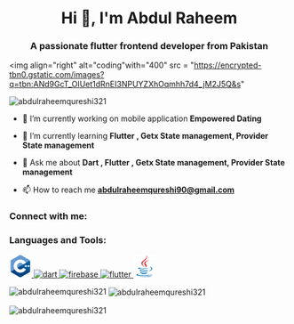 <h1 align="center">Hi 👋, I'm Abdul Raheem</h1>
<h3 align="center">A passionate flutter frontend developer from Pakistan</h3>

<img align="right" alt="coding"with="400" src = "https://encrypted-tbn0.gstatic.com/images?q=tbn:ANd9GcT_OIUet1dRnEI3NPUYZXhOqmhh7d4_jM2J5Q&s"
<p align="left"> <img src="https://komarev.com/ghpvc/?username=abdulraheemqureshi321&label=Profile%20views&color=0e75b6&style=flat" alt="abdulraheemqureshi321" /> </p>

- 🔭 I’m currently working on mobile application **Empowered Dating**

- 🌱 I’m currently learning **Flutter , Getx State management, Provider State management**

- 💬 Ask me about **Dart , Flutter , Getx State management, Provider State management**

- 📫 How to reach me **abdulraheemqureshi90@gmail.com**

<h3 align="left">Connect with me:</h3>
<p align="left">
</p>

<h3 align="left">Languages and Tools:</h3>
<p align="left"> <a href="https://www.w3schools.com/cpp/" target="_blank" rel="noreferrer"> <img src="https://raw.githubusercontent.com/devicons/devicon/master/icons/cplusplus/cplusplus-original.svg" alt="cplusplus" width="40" height="40"/> </a> <a href="https://dart.dev" target="_blank" rel="noreferrer"> <img src="https://www.vectorlogo.zone/logos/dartlang/dartlang-icon.svg" alt="dart" width="40" height="40"/> </a> <a href="https://firebase.google.com/" target="_blank" rel="noreferrer"> <img src="https://www.vectorlogo.zone/logos/firebase/firebase-icon.svg" alt="firebase" width="40" height="40"/> </a> <a href="https://flutter.dev" target="_blank" rel="noreferrer"> <img src="https://www.vectorlogo.zone/logos/flutterio/flutterio-icon.svg" alt="flutter" width="40" height="40"/> </a> <a href="https://www.java.com" target="_blank" rel="noreferrer"> <img src="https://raw.githubusercontent.com/devicons/devicon/master/icons/java/java-original.svg" alt="java" width="40" height="40"/> </a> </p>

<p><img align="left" src="https://github-readme-stats.vercel.app/api/top-langs?username=abdulraheemqureshi321&show_icons=true&locale=en&layout=compact" alt="abdulraheemqureshi321" /></p>

<p>&nbsp;<img align="center" src="https://github-readme-stats.vercel.app/api?username=abdulraheemqureshi321&show_icons=true&locale=en" alt="abdulraheemqureshi321" /></p>

<p><img align="center" src="https://github-readme-streak-stats.herokuapp.com/?user=abdulraheemqureshi321&" alt="abdulraheemqureshi321" /></p>
